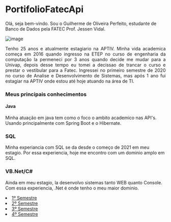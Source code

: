# PortifolioFatecApi

Olá, seja bem-vindo. Sou o Guilherme de Oliveira Perfeito, estudante de Banco de Dados pela FATEC Prof. Jessen Vidal.

![image](https://user-images.githubusercontent.com/37739397/203433212-ef74aed1-d9f4-42ef-aee9-ae2f75001d1d.png)

<p align="justify">Tenho 25 anos e atualmente estagiario na APTIV. Minha vida academica começa em 2016 quando ingresso na ETEP no curso de engenharia da computação la permeneci por 3 anos quando decide me mudar para a Univap, depois desse tempo eu tomei a decissao de trancar o curso e prestar o vestibular para a Fatec.
Ingressei no primeiro semestre de 2020 no curso de Analise e Desenvolvimento de Sistemas, mas após 1 ano fui estagiar na APTIV onde estou até hoje atuando na área de TI.</p>


### Meus principais conhecimentos

#### Java

Minha atuação em java tem como o foco o ambito academico nas API's.
Usando principalmente com Spring Boot e o Hibernate.

### SQL

Minha experiancia com SQL se da desde o começo de 2021 em meu estagio.
Por essa experiencia, hoje me encontro com um dominio amplo em SQL.

### VB.Net/C#

Ainda em meu estagio, la desenvolvo sistemas tanto WEB quanto Console.
Com essa experiencia, .Net é onde tenho o meu maior dominio.


<li><a href="https://github.com/guitambau/PortifolioFatecApi/blob/main/Projetos/1°%20Semetre.md">1º Semestre</a></li>

<li><a href="https://github.com/guitambau/PortifolioFatecApi/blob/main/Projetos/2°%20Semetre.md">2º Semestre</a></li>

<li><a href="https://github.com/guitambau/PortifolioFatecApi/blob/main/Projetos/3°%20Semetre.md">3º Semestre</a></li>

<li><a href="https://github.com/guitambau/PortifolioFatecApi/blob/main/Projetos/4°%20Semestre.md">4º Semestre</a></li>






